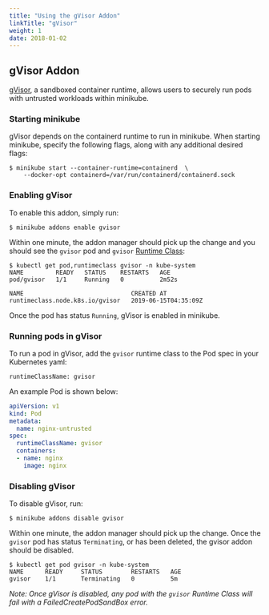 ```yaml
---
title: "Using the gVisor Addon"
linkTitle: "gVisor"
weight: 1
date: 2018-01-02
---
```


## gVisor Addon
[gVisor](https://gvisor.dev/), a sandboxed container runtime, allows users to securely run pods with untrusted workloads within minikube.

### Starting minikube
gVisor depends on the containerd runtime to run in minikube.
When starting minikube, specify the following flags, along with any additional desired flags:

```shell
$ minikube start --container-runtime=containerd  \
    --docker-opt containerd=/var/run/containerd/containerd.sock
```

### Enabling gVisor
To enable this addon, simply run:

```
$ minikube addons enable gvisor
```

Within one minute, the addon manager should pick up the change and you should
see the `gvisor` pod and `gvisor` [Runtime Class](https://kubernetes.io/docs/concepts/containers/runtime-class/):

```
$ kubectl get pod,runtimeclass gvisor -n kube-system
NAME         READY   STATUS    RESTARTS   AGE
pod/gvisor   1/1     Running   0          2m52s

NAME                              CREATED AT
runtimeclass.node.k8s.io/gvisor   2019-06-15T04:35:09Z
```

Once the pod has status `Running`, gVisor is enabled in minikube.

### Running pods in gVisor

To run a pod in gVisor, add the `gvisor` runtime class to the Pod spec in your
Kubernetes yaml:

```
runtimeClassName: gvisor
```

An example Pod is shown below:

```yaml
apiVersion: v1
kind: Pod
metadata:
  name: nginx-untrusted
spec:
  runtimeClassName: gvisor
  containers:
  - name: nginx
    image: nginx
```

### Disabling gVisor

To disable gVisor, run:

```
$ minikube addons disable gvisor
```

Within one minute, the addon manager should pick up the change.
Once the `gvisor` pod has status `Terminating`, or has been deleted, the gvisor addon should be disabled.

```
$ kubectl get pod gvisor -n kube-system
NAME      READY     STATUS        RESTARTS   AGE
gvisor    1/1       Terminating   0          5m
```

_Note: Once gVisor is disabled, any pod with the `gvisor` Runtime Class will fail with a FailedCreatePodSandBox error._

